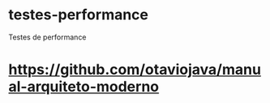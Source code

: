 # testes-performance
Testes de performance


# https://github.com/otaviojava/manual-arquiteto-moderno
